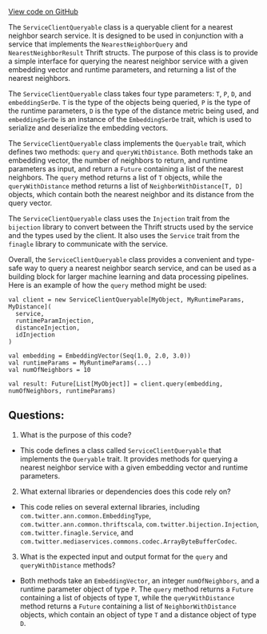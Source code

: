 [View code on GitHub](https://github.com/misbahsy/the-algorithm/ann/src/main/scala/com/twitter/ann/common/ServiceClientQueryable.scala)

The `ServiceClientQueryable` class is a queryable client for a nearest neighbor search service. It is designed to be used in conjunction with a service that implements the `NearestNeighborQuery` and `NearestNeighborResult` Thrift structs. The purpose of this class is to provide a simple interface for querying the nearest neighbor service with a given embedding vector and runtime parameters, and returning a list of the nearest neighbors.

The `ServiceClientQueryable` class takes four type parameters: `T`, `P`, `D`, and `embeddingSerDe`. `T` is the type of the objects being queried, `P` is the type of the runtime parameters, `D` is the type of the distance metric being used, and `embeddingSerDe` is an instance of the `EmbeddingSerDe` trait, which is used to serialize and deserialize the embedding vectors.

The `ServiceClientQueryable` class implements the `Queryable` trait, which defines two methods: `query` and `queryWithDistance`. Both methods take an embedding vector, the number of neighbors to return, and runtime parameters as input, and return a `Future` containing a list of the nearest neighbors. The `query` method returns a list of `T` objects, while the `queryWithDistance` method returns a list of `NeighborWithDistance[T, D]` objects, which contain both the nearest neighbor and its distance from the query vector.

The `ServiceClientQueryable` class uses the `Injection` trait from the `bijection` library to convert between the Thrift structs used by the service and the types used by the client. It also uses the `Service` trait from the `finagle` library to communicate with the service.

Overall, the `ServiceClientQueryable` class provides a convenient and type-safe way to query a nearest neighbor search service, and can be used as a building block for larger machine learning and data processing pipelines. Here is an example of how the `query` method might be used:

```
val client = new ServiceClientQueryable[MyObject, MyRuntimeParams, MyDistance](
  service,
  runtimeParamInjection,
  distanceInjection,
  idInjection
)

val embedding = EmbeddingVector(Seq(1.0, 2.0, 3.0))
val runtimeParams = MyRuntimeParams(...)
val numOfNeighbors = 10

val result: Future[List[MyObject]] = client.query(embedding, numOfNeighbors, runtimeParams)
```
## Questions: 
 1. What is the purpose of this code?
- This code defines a class called `ServiceClientQueryable` that implements the `Queryable` trait. It provides methods for querying a nearest neighbor service with a given embedding vector and runtime parameters.

2. What external libraries or dependencies does this code rely on?
- This code relies on several external libraries, including `com.twitter.ann.common.EmbeddingType`, `com.twitter.ann.common.thriftscala`, `com.twitter.bijection.Injection`, `com.twitter.finagle.Service`, and `com.twitter.mediaservices.commons.codec.ArrayByteBufferCodec`.

3. What is the expected input and output format for the `query` and `queryWithDistance` methods?
- Both methods take an `EmbeddingVector`, an integer `numOfNeighbors`, and a runtime parameter object of type `P`. The `query` method returns a `Future` containing a list of objects of type `T`, while the `queryWithDistance` method returns a `Future` containing a list of `NeighborWithDistance` objects, which contain an object of type `T` and a distance object of type `D`.